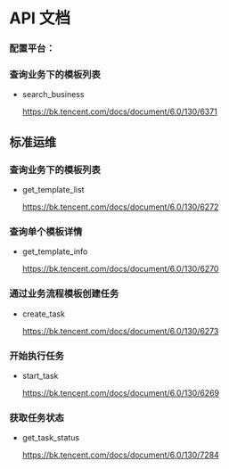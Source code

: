 # API 文档

### 配置平台：

### 查询业务下的模板列表

- search_business

  https://bk.tencent.com/docs/document/6.0/130/6371

## 标准运维

### 查询业务下的模板列表

- get_template_list

  https://bk.tencent.com/docs/document/6.0/130/6272

### 查询单个模板详情

- get_template_info

  https://bk.tencent.com/docs/document/6.0/130/6270

### 通过业务流程模板创建任务

- create_task

  https://bk.tencent.com/docs/document/6.0/130/6273

### 开始执行任务

- start_task

  https://bk.tencent.com/docs/document/6.0/130/6269

### 获取任务状态

- get_task_status

  https://bk.tencent.com/docs/document/6.0/130/7284



